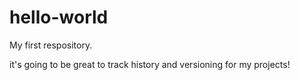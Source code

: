 # hello-world
My first respository.

it's going to be great to track history and versioning for my projects!
